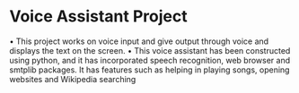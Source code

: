 # Voice Assistant Project
•  This project works on voice input and give output through voice and displays the text on the screen.
•  This voice assistant has been constructed using python, and it has incorporated speech recognition, web browser and smtplib packages. It has features such as helping in playing songs, opening websites and Wikipedia searching
